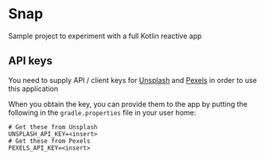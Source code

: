 # Snap
Sample project to experiment with a full Kotlin reactive app

## API keys

You need to supply API / client keys for [Unsplash](https://unsplash.com/documentation#registering-your-application) and [Pexels](https://www.pexels.com/api/new/) in order to use this application

When you obtain the key, you can provide them to the app by putting the following in the
`gradle.properties` file in your user home:

```
# Get these from Unsplash
UNSPLASH_API_KEY=<insert>
# Get these from Pexels
PEXELS_API_KEY=<insert>
```
